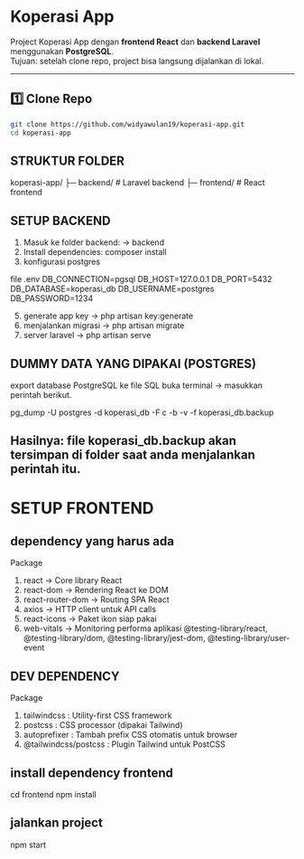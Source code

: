 # Koperasi App

Project Koperasi App dengan **frontend React** dan **backend Laravel** menggunakan **PostgreSQL**.  
Tujuan: setelah clone repo, project bisa langsung dijalankan di lokal.

---

## 1️⃣ Clone Repo
```bash
git clone https://github.com/widyawulan19/koperasi-app.git
cd koperasi-app
```

## STRUKTUR FOLDER 
koperasi-app/
├─ backend/         # Laravel backend
├─ frontend/        # React frontend


## SETUP BACKEND
1. Masuk ke folder backend: -> backend
2. Install dependencies: composer install
3. konfigurasi postgres

file .env
DB_CONNECTION=pgsql
DB_HOST=127.0.0.1
DB_PORT=5432
DB_DATABASE=koperasi_db
DB_USERNAME=postgres
DB_PASSWORD=1234


5. generate app key -> php artisan key:generate
6. menjalankan migrasi -> php artisan migrate
7. server laravel -> php artisan serve


## DUMMY DATA YANG DIPAKAI (POSTGRES)
export database PostgreSQL ke file SQL
buka terminal -> masukkan perintah berikut.

pg_dump -U postgres -d koperasi_db -F c -b -v -f koperasi_db.backup

## Hasilnya: file koperasi_db.backup akan tersimpan di folder saat anda menjalankan perintah itu.


# SETUP FRONTEND 

## dependency yang harus ada
Package	
1. react	-> Core library React
2. react-dom	 -> Rendering React ke DOM
3. react-router-dom	-> Routing SPA React
4. axios	 -> HTTP client untuk API calls
5. react-icons ->	Paket ikon siap pakai
6. web-vitals	-> Monitoring performa aplikasi
@testing-library/react, @testing-library/dom, @testing-library/jest-dom, @testing-library/user-event

## DEV DEPENDENCY 
Package
1. tailwindcss :	Utility-first CSS framework
2. postcss :	CSS processor (dipakai Tailwind)
3. autoprefixer :	Tambah prefix CSS otomatis untuk browser
4. @tailwindcss/postcss :	Plugin Tailwind untuk PostCSS

## install dependency frontend 
cd frontend 
npm install

## jalankan project 
npm start
